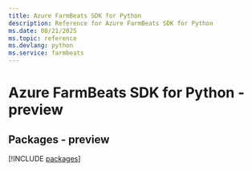 ```yaml
---
title: Azure FarmBeats SDK for Python
description: Reference for Azure FarmBeats SDK for Python
ms.date: 08/21/2025
ms.topic: reference
ms.devlang: python
ms.service: farmbeats
---
```

# Azure FarmBeats SDK for Python - preview
## Packages - preview
[!INCLUDE [packages](farmbeats-index.md)]
